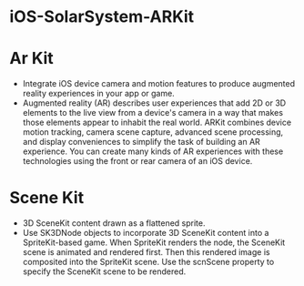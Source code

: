 # iOS-SolarSystem-ARKit
# Ar Kit

* Integrate iOS device camera and motion features to produce augmented reality experiences in your app or game.
* Augmented reality (AR) describes user experiences that add 2D or 3D elements to the live view from a device's camera in a way that makes those elements appear to inhabit the real world. ARKit combines device motion tracking, camera scene capture, advanced scene processing, and display conveniences to simplify the task of building an AR experience. You can create many kinds of AR experiences with these technologies using the front or rear camera of an iOS device.

# Scene Kit

* 3D SceneKit content drawn as a flattened sprite.
* Use SK3DNode objects to incorporate 3D SceneKit content into a SpriteKit-based game. When SpriteKit renders the node, the SceneKit scene is animated and rendered first. Then this rendered image is composited into the SpriteKit scene. Use the scnScene property to specify the SceneKit scene to be rendered.
